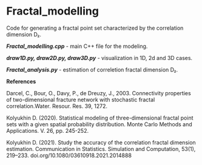 # Fractal_modelling

Code for generating a fractal point set characterized by the correlation dimension D₂.

***Fractal_modelling.cpp*** - main C++ file for the modeling.

***draw1D.py, draw2D.py, draw3D.py*** - visualization in 1D, 2d and 3D cases.

***Fractal_analysis.py*** - estimation of correletion fractal dimension D₂.



**References**

Darcel, C., Bour, O., Davy, P., de Dreuzy, J., 2003. Connectivity properties of two-dimensional fracture network with stochastic fractal correlation.Water. Resour. Res. 39, 1272.

Kolyukhin D. (2020). Statistical modeling of three-dimensional fractal point sets with a given spatial probability distribution. Monte Carlo Methods and Applications. V. 26, pp. 245-252.

Kolyukhin D. (2021). Study the accuracy of the correlation fractal dimension estimation. Communication in Statistics. Simulation and Computation, 53(1), 219–233.  doi.org/10.1080/03610918.2021.2014888
